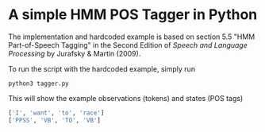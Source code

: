 # A simple HMM POS Tagger in Python

The implementation and hardcoded example is based on section 5.5 "HMM Part-of-Speech Tagging" in the Second Edition of _Speech and Language Processing_ by Jurafsky & Martin (2009).

To run the script with the hardcoded example, simply run

``` shell
python3 tagger.py
```

This will show the example observations (tokens) and states (POS tags)

``` python
['I', 'want', 'to', 'race']
['PPSS', 'VB', 'TO', 'VB']
``` 
